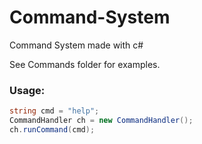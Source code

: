 # Command-System
Command System made with c#

See Commands folder for examples.

### Usage:
```c#
string cmd = "help";
CommandHandler ch = new CommandHandler();
ch.runCommand(cmd);
```
